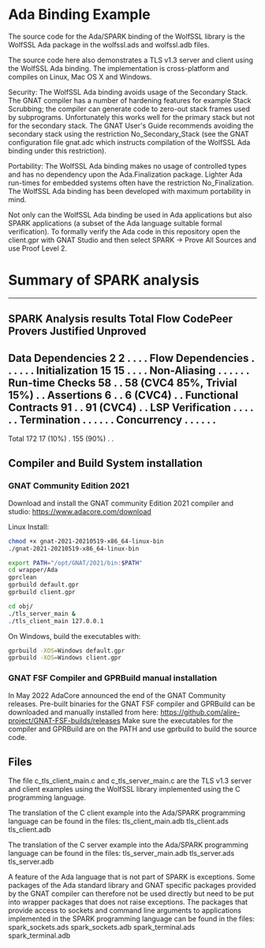 # Ada Binding Example
The source code for the Ada/SPARK binding of the WolfSSL library
is the WolfSSL Ada package in the wolfssl.ads and wolfssl.adb files.

The source code here also demonstrates a TLS v1.3 server and client
using the WolfSSL Ada binding. The implementation is cross-platform
and compiles on Linux, Mac OS X and Windows.

Security: The WolfSSL Ada binding avoids usage of the
Secondary Stack. The GNAT compiler has a number of hardening
features for example Stack Scrubbing; the compiler can generate
code to zero-out stack frames used by subprograms.
Unfortunately this works well for the primary stack but not
for the secondary stack. The GNAT User's Guide recommends
avoiding the secondary stack using the restriction
No_Secondary_Stack (see the GNAT configuration file gnat.adc
which instructs compilation of the WolfSSL Ada binding under
this restriction).

Portability: The WolfSSL Ada binding makes no usage of controlled types
and has no dependency upon the Ada.Finalization package.
Lighter Ada run-times for embedded systems often have
the restriction No_Finalization. The WolfSSL Ada binding has
been developed with maximum portability in mind.

Not only can the WolfSSL Ada binding be used in Ada applications but
also SPARK applications (a subset of the Ada language suitable
formal verification). To formally verify the Ada code in this repository
open the client.gpr with GNAT Studio and then select
SPARK -> Prove All Sources and use Proof Level 2.

Summary of SPARK analysis
=========================

---------------------------------------------------------------------------------------------------------------
SPARK Analysis results        Total        Flow   CodePeer                       Provers   Justified   Unproved
---------------------------------------------------------------------------------------------------------------
Data Dependencies                 2           2          .                             .           .          .
Flow Dependencies                 .           .          .                             .           .          .
Initialization                   15          15          .                             .           .          .
Non-Aliasing                      .           .          .                             .           .          .
Run-time Checks                  58           .          .    58 (CVC4 85%, Trivial 15%)           .          .
Assertions                        6           .          .                      6 (CVC4)           .          .
Functional Contracts             91           .          .                     91 (CVC4)           .          .
LSP Verification                  .           .          .                             .           .          .
Termination                       .           .          .                             .           .          .
Concurrency                       .           .          .                             .           .          .
---------------------------------------------------------------------------------------------------------------
Total                           172    17 (10%)          .                     155 (90%)           .          .

## Compiler and Build System installation

### GNAT Community Edition 2021
Download and install the GNAT community Edition 2021 compiler and studio:
https://www.adacore.com/download

Linux Install:

```sh
chmod +x gnat-2021-20210519-x86_64-linux-bin
./gnat-2021-20210519-x86_64-linux-bin
```

```sh
export PATH="/opt/GNAT/2021/bin:$PATH"
cd wrapper/Ada
gprclean
gprbuild default.gpr
gprbuild client.gpr

cd obj/
./tls_server_main &
./tls_client_main 127.0.0.1
```

On Windows, build the executables with:
```sh
gprbuild -XOS=Windows default.gpr
gprbuild -XOS=Windows client.gpr
```


### GNAT FSF Compiler and GPRBuild manual installation
In May 2022 AdaCore announced the end of the GNAT Community releases.
Pre-built binaries for the GNAT FSF compiler and GPRBuild can be
downloaded and manually installed from here:
https://github.com/alire-project/GNAT-FSF-builds/releases
Make sure the executables for the compiler and GPRBuild are on the PATH
and use gprbuild to build the source code.

## Files
The file c_tls_client_main.c and c_tls_server_main.c are the TLS v1.3
server and client examples using the WolfSSL library implemented using
the C programming language.

The translation of the C client example into the Ada/SPARK programming
language can be found in the files:
tls_client_main.adb
tls_client.ads
tls_client.adb

The translation of the C server example into the Ada/SPARK programming
language can be found in the files:
tls_server_main.adb
tls_server.ads
tls_server.adb

A feature of the Ada language that is not part of SPARK is exceptions.
Some packages of the Ada standard library and GNAT specific packages
provided by the GNAT compiler can therefore not be used directly but
need to be put into wrapper packages that does not raise exceptions.
The packages that provide access to sockets and command line arguments
to applications implemented in the SPARK programming language can be
found in the files:
spark_sockets.ads
spark_sockets.adb
spark_terminal.ads
spark_terminal.adb
